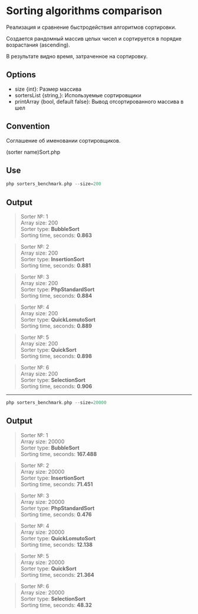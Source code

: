 # Sorting algorithms comparison

Реализация и сравнение быстродействия алгоритмов сортировки.

Создается рандомный массив целых чисел и сортируется в порядке возрастания 
(ascending).

В результате видно время, затраченное на сортировку.

## Options

- size {int}: Размер массива 
- sortersList {string,}: Используемые сортировщики
- printArray {bool, default false}: Вывод отсортированного массива в шел

## Convention

Соглашение об именовании сортировщиков.

(sorter name)Sort.php

## Use

```php
php sorters_benchmark.php --size=200 
```

## Output

>Sorter №: 1\
>Array size: 200\
>Sorter type: **BubbleSort**\
>Sorting time, seconds: **0.863**

>Sorter №: 2\
>Array size: 200\
>Sorter type: **InsertionSort**\
>Sorting time, seconds: **0.881**

>Sorter №: 3\
>Array size: 200\
>Sorter type: **PhpStandardSort**\
>Sorting time, seconds: **0.884**

>Sorter №: 4\
>Array size: 200\
>Sorter type: **QuickLomutoSort**\
>Sorting time, seconds: **0.889**

>Sorter №: 5\
>Array size: 200\
>Sorter type: **QuickSort**\
>Sorting time, seconds: **0.898**

>Sorter №: 6\
>Array size: 200\
>Sorter type: **SelectionSort**\
>Sorting time, seconds: **0.906**

---

```php
php sorters_benchmark.php --size=20000 
```

## Output

>Sorter №: 1\
>Array size: 20000\
>Sorter type: **BubbleSort**\
>Sorting time, seconds: **167.488**

>Sorter №: 2\
>Array size: 20000\
>Sorter type: **InsertionSort**\
>Sorting time, seconds: **71.451**

>Sorter №: 3\
>Array size: 20000\
>Sorter type: **PhpStandardSort**\
>Sorting time, seconds: **0.476**

>Sorter №: 4\
>Array size: 20000\
>Sorter type: **QuickLomutoSort**\
>Sorting time, seconds: **12.138**

>Sorter №: 5\
>Array size: 20000\
>Sorter type: **QuickSort**\
>Sorting time, seconds: **21.364**

>Sorter №: 6\
>Array size: 20000\
>Sorter type: **SelectionSort**\
>Sorting time, seconds: **48.32**
